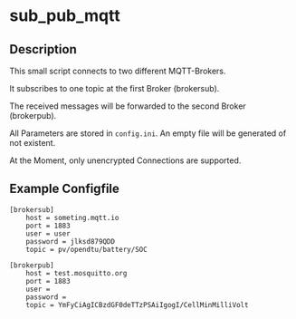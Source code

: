 # sub_pub_mqtt

## Description

This small script connects to two different MQTT-Brokers.

It subscribes to one topic at the first Broker (brokersub).

The received messages will be forwarded to the second Broker (brokerpub).

All Parameters are stored in `config.ini`. An empty file will be generated of not existent.

At the Moment, only unencrypted Connections are supported.

## Example Configfile

```config
[brokersub]
    host = someting.mqtt.io
    port = 1883
    user = user
    password = jlksd879QDD
    topic = pv/opendtu/battery/SOC

[brokerpub]
    host = test.mosquitto.org
    port = 1883
    user = 
    password = 
    topic = YmFyCiAgICBzdGF0deTTzPSAiIgogI/CellMinMilliVolt
```
